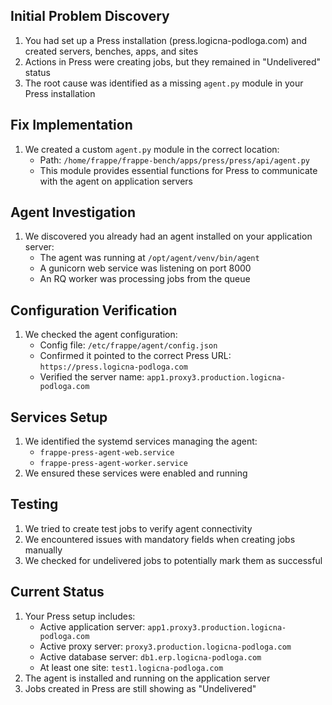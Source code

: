 ## Initial Problem Discovery

1. You had set up a Press installation (press.logicna-podloga.com) and created servers, benches, apps, and sites
2. Actions in Press were creating jobs, but they remained in "Undelivered" status
3. The root cause was identified as a missing `agent.py` module in your Press installation

## Fix Implementation

1. We created a custom `agent.py` module in the correct location:
    - Path: `/home/frappe/frappe-bench/apps/press/press/api/agent.py`
    - This module provides essential functions for Press to communicate with the agent on application servers

## Agent Investigation

1. We discovered you already had an agent installed on your application server:
    - The agent was running at `/opt/agent/venv/bin/agent`
    - A gunicorn web service was listening on port 8000
    - An RQ worker was processing jobs from the queue

## Configuration Verification

1. We checked the agent configuration:
    - Config file: `/etc/frappe/agent/config.json`
    - Confirmed it pointed to the correct Press URL: `https://press.logicna-podloga.com`
    - Verified the server name: `app1.proxy3.production.logicna-podloga.com`

## Services Setup

1. We identified the systemd services managing the agent:
    - `frappe-press-agent-web.service`
    - `frappe-press-agent-worker.service`
2. We ensured these services were enabled and running

## Testing

1. We tried to create test jobs to verify agent connectivity
2. We encountered issues with mandatory fields when creating jobs manually
3. We checked for undelivered jobs to potentially mark them as successful

## Current Status

1. Your Press setup includes:
    - Active application server: `app1.proxy3.production.logicna-podloga.com`
    - Active proxy server: `proxy3.production.logicna-podloga.com`
    - Active database server: `db1.erp.logicna-podloga.com`
    - At least one site: `test1.logicna-podloga.com`
2. The agent is installed and running on the application server
3. Jobs created in Press are still showing as "Undelivered"